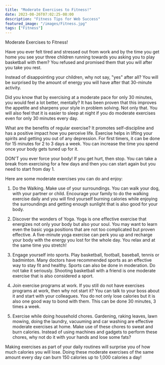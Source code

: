 ```yaml
---
title: "Moderate Exercises to Fitness!"
date: 2023-08-26T07:02:25-08:00
description: "Fitness Tips for Web Success"
featured_image: "/images/Fitness.jpg"
tags: ["Fitness"]
---
```


Moderate Exercises to Fitness!

Have you ever felt tired and stressed out from work and by the time you get home you see your three children running towards you asking you to play basketball with them? You refused and promised them that you will after you take you rest.

Instead of disappointing your children, why not say, "yes" after all? You will be surprised by the amount of energy you will have after that 30-minute activity.

Did you know that by exercising at a moderate pace for only 30 minutes, you would feel a lot better, mentally? It has been proven that this improves the appetite and sharpens your style in problem solving. Not only that. You will also feel that it is easier to sleep at night if you do moderate exercises even for only 30 minutes every day.

What are the benefits of regular exercise? It promotes self-discipline and has a positive impact how you perceive life. Exercise helps in lifting your spirits and getting you out of any depression. For first timers, it can be done for 15 minutes for 2 to 3 days a week. You can increase the time you spend once your body gets tuned up for it.

DON'T you ever force your body! If you get hurt, then stop. You can take a break from exercising for a few days and then you can start again but you need to start from day 1. 

Here are some moderate exercises you can do and enjoy:

1. Do the Walking. Make use of your surroundings. You can walk your dog, with your partner or child. Encourage your family to do the walking exercise daily and you will find yourself burning calories while enjoying the surroundings and getting enough sunlight that is also good for your body. 

2. Discover the wonders of Yoga. Yoga is one effective exercise that energizes not only your body but also your soul. You may want to learn even the basic yoga positions that are not too complicated but proven effective. A five-minute yoga exercise can perk you up and recharge your body with the energy you lost for the whole day. You relax and at the same time you stretch!

3. Engage yourself into sports. Play basketball, football, baseball, tennis or badminton. Many doctors have recommended sports as an effective way to stay fit and healthy. Sports can also be done in moderation. Do not take it seriously. Shooting basketball with a friend is one moderate exercise that is also considered a sport.

4. Join exercise programs at work. If you still do not have exercises programs at work, then why not start it? You can talk to your boss about it and start with your colleagues. You do not only lose calories but it is also one good way to bond with them. This can be done 30 minutes, 3 times a week. 

5. Exercise while doing household chores. Gardening, raking leaves, lawn mowing, doing the laundry, vacuuming and car washing are effective moderate exercises at home. Make use of these chores to sweat and burn calories. Instead of using machines and gadgets to perform these chores, why not do it with your hands and lose some fats?

Making exercises as part of your daily routines will surprise you of how much calories you will lose. Doing these moderate exercises of the same amount every day can burn 150 calories up to 1,000 calories a day!





 

